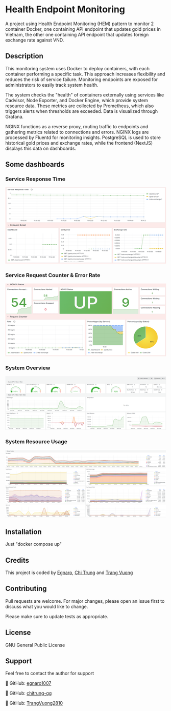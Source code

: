 # Health Endpoint Monitoring

A project using Health Endpoint Monitoring (HEM) pattern to monitor 2 container Docker, one containing API endpoint that updates gold prices in Vietnam, 
the other one containing API endpoint that updates foreign exchange rate against VND.

## Description

This monitoring system uses Docker to deploy containers, with each container performing a specific task. This approach increases flexibility and 
reduces the risk of service failure. Monitoring endpoints are exposed for administrators to easily track system health.

The system checks the "health" of containers externally using services like Cadvisor, Node Exporter, and Docker Engine, which provide system 
resource data. These metrics are collected by Prometheus, which also triggers alerts when thresholds are exceeded. Data is visualized through Grafana.

NGINX functions as a reverse proxy, routing traffic to endpoints and gathering metrics related to connections and errors. NGINX logs are processed 
by Fluentd for monitoring insights. PostgreSQL is used to store historical gold prices and exchange rates, while the frontend (NextJS) displays 
this data on dashboards.

## Some dashboards

### Service Response Time
![Service Response Time](/docs/images/picture01.png)
### Service Request Counter & Error Rate
![Service Request Counter & Error Rate](/docs/images/picture02.png)
### System Overview
![System Overview](/docs/images/picture03.png)
### System Resource Usage
![System Resource Usage](/docs/images/picture04.png)


## Installation

Just "docker compose up"

## Credits

This project is coded by [Egnaro](https://github.com/egnaro1007), [Chi Trung](https://github.com/chitrung-gg) and [Trang Vuong](https://github.com/TrangVuong2810)

## Contributing

Pull requests are welcome. For major changes, please open an issue first
to discuss what you would like to change.

Please make sure to update tests as appropriate.

## License

GNU General Public License 

## Support

Feel free to contact the author for support

🌟 GitHub: [egnaro1007](https://github.com/egnaro1007)

🌟 GitHub: [chitrung-gg](https://github.com/chitrung-gg)

🌟 GitHub: [TrangVuong2810](https://github.com/TrangVuong2810)
